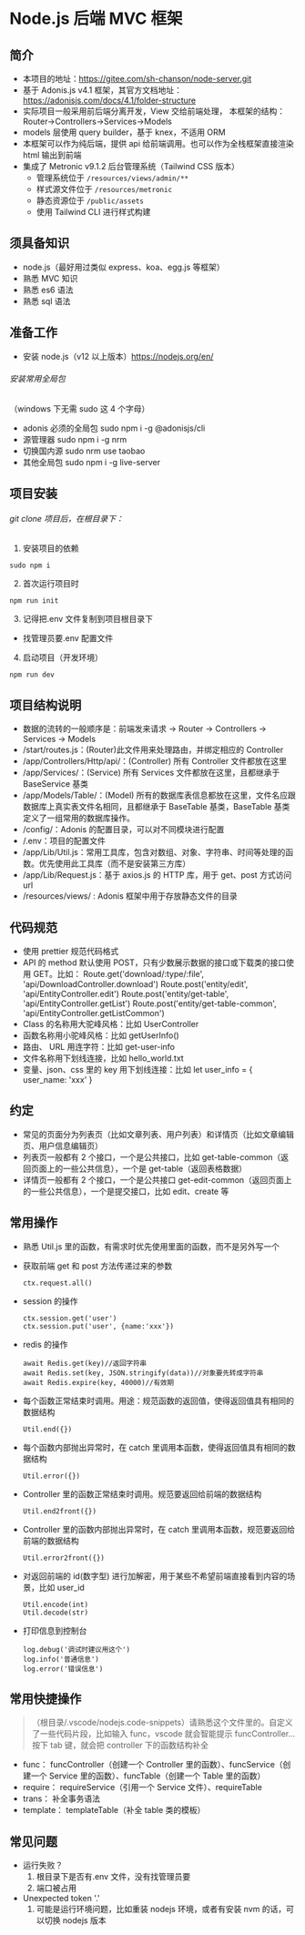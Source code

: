 # Node.js 后端 MVC 框架

## 简介

- 本项目的地址：https://gitee.com/sh-chanson/node-server.git
- 基于 Adonis.js v4.1 框架，其官方文档地址：https://adonisjs.com/docs/4.1/folder-structure
- 实际项目一般采用前后端分离开发，View 交给前端处理， 本框架的结构：Router->Controllers->Services->Models
- models 层使用 query builder，基于 knex，不适用 ORM
- 本框架可以作为纯后端，提供 api 给前端调用。也可以作为全栈框架直接渲染 html 输出到前端
- 集成了 Metronic v9.1.2 后台管理系统（Tailwind CSS 版本）
  - 管理系统位于 `/resources/views/admin/**`
  - 样式源文件位于 `/resources/metronic`
  - 静态资源位于 `/public/assets`
  - 使用 Tailwind CLI 进行样式构建

## 须具备知识

- node.js（最好用过类似 express、koa、egg.js 等框架）
- 熟悉 MVC 知识
- 熟悉 es6 语法
- 熟悉 sql 语法

## 准备工作

- 安装 node.js（v12 以上版本）https://nodejs.org/en/

###### 安装常用全局包

（windows 下无需 sudo 这 4 个字母）

- adonis 必须的全局包
  sudo npm i -g @adonisjs/cli
- 源管理器
  sudo npm i -g nrm
- 切换国内源
  sudo nrm use taobao
- 其他全局包
  sudo npm i -g live-server

## 项目安装

###### git clone 项目后，在根目录下：

1. 安装项目的依赖

```
sudo npm i
```

2. 首次运行项目时

```
npm run init
```

3. 记得把.env 文件复制到项目根目录下

- 找管理员要.env 配置文件

4. 启动项目（开发环境）

```
npm run dev
```

## 项目结构说明

- 数据的流转的一般顺序是：前端发来请求 -> Router -> Controllers -> Services -> Models
- /start/routes.js：(Router)此文件用来处理路由，并绑定相应的 Controller
- /app/Controllers/Http/api/：(Controller) 所有 Controller 文件都放在这里
- /app/Services/：(Service) 所有 Services 文件都放在这里，且都继承于 BaseService 基类
- /app/Models/Table/：(Model) 所有的数据库表信息都放在这里，文件名应跟数据库上真实表文件名相同，且都继承于 BaseTable 基类，BaseTable 基类定义了一组常用的数据库操作。
- /config/：Adonis 的配置目录，可以对不同模块进行配置
- /.env：项目的配置文件
- /app/Lib/Util.js：常用工具库，包含对数组、对象、字符串、时间等处理的函数。优先使用此工具库（而不是安装第三方库）
- /app/Lib/Request.js：基于 axios.js 的 HTTP 库，用于 get、post 方式访问 url
- /resources/views/ : Adonis 框架中用于存放静态文件的目录

## 代码规范

- 使用 prettier 规范代码格式
- API 的 method 默认使用 POST，只有少数展示数据的接口或下载类的接口使用 GET。比如：
  Route.get('download/:type/:file', 'api/DownloadController.download')
  Route.post('entity/edit', 'api/EntityController.edit')
  Route.post('entity/get-table', 'api/EntityController.getList')
  Route.post('entity/get-table-common', 'api/EntityController.getListCommon')
- Class 的名称用大驼峰风格：比如 UserController
- 函数名称用小驼峰风格：比如 getUserInfo()
- 路由、 URL 用连字符：比如 get-user-info
- 文件名称用下划线连接，比如 hello_world.txt
- 变量、json、css 里的 key 用下划线连接：比如 let user_info = { user_name: 'xxx' }

## 约定

- 常见的页面分为列表页（比如文章列表、用户列表）和详情页（比如文章编辑页、用户信息编辑页）
- 列表页一般都有 2 个接口，一个是公共接口，比如 get-table-common（返回页面上的一些公共信息），一个是 get-table（返回表格数据）
- 详情页一般都有 2 个接口，一个是公共接口 get-edit-common（返回页面上的一些公共信息），一个是提交接口，比如 edit、create 等

## 常用操作

- 熟悉 Util.js 里的函数，有需求时优先使用里面的函数，而不是另外写一个

- 获取前端 get 和 post 方法传递过来的参数

  ```
  ctx.request.all()
  ```

- session 的操作
  ```
  ctx.session.get('user')
  ctx.session.put('user', {name:'xxx'})
  ```
- redis 的操作

  ```
  await Redis.get(key)//返回字符串
  await Redis.set(key, JSON.stringify(data))//对象要先转成字符串
  await Redis.expire(key, 40000)//有效期
  ```

- 每个函数正常结束时调用。用途：规范函数的返回值，使得返回值具有相同的数据结构

  ```
  Util.end({})
  ```

- 每个函数内部抛出异常时，在 catch 里调用本函数，使得返回值具有相同的数据结构
  ```
  Util.error({})
  ```
- Controller 里的函数正常结束时调用。规范要返回给前端的数据结构
  ```
  Util.end2front({})
  ```
- Controller 里的函数内部抛出异常时，在 catch 里调用本函数，规范要返回给前端的数据结构
  ```
  Util.error2front({})
  ```
- 对返回前端的 id(数字型) 进行加解密，用于某些不希望前端直接看到内容的场景，比如 user_id
  ```
  Util.encode(int)
  Util.decode(str)
  ```
- 打印信息到控制台

  ```
  log.debug('调试时建议用这个')
  log.info('普通信息')
  log.error('错误信息')
  ```

## 常用快捷操作

> （根目录/.vscode/nodejs.code-snippets）请熟悉这个文件里的。自定义了一些代码片段，比如输入 func，vscode 就会智能提示 funcController... 按下 tab 键，就会把 controller 下的函数结构补全

- func：
  funcController（创建一个 Controller 里的函数）、funcService（创建一个 Service 里的函数）、funcTable（创建一个 Table 里的函数）
- require：
  requireService（引用一个 Service 文件）、requireTable
- trans：
  补全事务语法
- template：
  templateTable（补全 table 类的模板）

## 常见问题

- 运行失败？
  1. 根目录下是否有.env 文件，没有找管理员要
  2. 端口被占用
- Unexpected token '.'
  1. 可能是运行环境问题，比如重装 nodejs 环境，或者有安装 nvm 的话，可以切换 nodejs 版本
